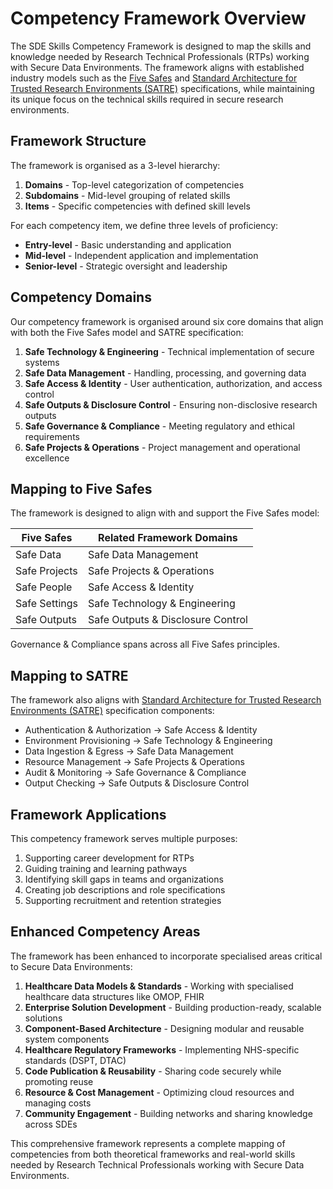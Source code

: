 # Competency Framework Overview

The SDE Skills Competency Framework is designed to map the skills and knowledge needed by Research Technical Professionals (RTPs) working with Secure Data Environments. The framework aligns with established industry models such as the [Five Safes](https://ukdataservice.ac.uk/help/secure-lab/what-is-the-five-safes-framework/) and [Standard Architecture for Trusted Research Environments (SATRE)](https://satre-specification.readthedocs.io/) specifications, while maintaining its unique focus on the technical skills required in secure research environments.

## Framework Structure

The framework is organised as a 3-level hierarchy:

1. **Domains** - Top-level categorization of competencies
2. **Subdomains** - Mid-level grouping of related skills
3. **Items** - Specific competencies with defined skill levels

For each competency item, we define three levels of proficiency:
- **Entry-level** - Basic understanding and application
- **Mid-level** - Independent application and implementation
- **Senior-level** - Strategic oversight and leadership

## Competency Domains

Our competency framework is organised around six core domains that align with both the Five Safes model and SATRE specification:

1. **Safe Technology & Engineering** - Technical implementation of secure systems
2. **Safe Data Management** - Handling, processing, and governing data
3. **Safe Access & Identity** - User authentication, authorization, and access control
4. **Safe Outputs & Disclosure Control** - Ensuring non-disclosive research outputs
5. **Safe Governance & Compliance** - Meeting regulatory and ethical requirements
6. **Safe Projects & Operations** - Project management and operational excellence

## Mapping to Five Safes

The framework is designed to align with and support the Five Safes model:

| Five Safes | Related Framework Domains |
|------------|---------------------------|
| Safe Data | Safe Data Management |
| Safe Projects | Safe Projects & Operations |
| Safe People | Safe Access & Identity |
| Safe Settings | Safe Technology & Engineering |
| Safe Outputs | Safe Outputs & Disclosure Control |

Governance & Compliance spans across all Five Safes principles.

## Mapping to SATRE

The framework also aligns with [Standard Architecture for Trusted Research Environments (SATRE)](https://satre-specification.readthedocs.io/) specification components:

- Authentication & Authorization → Safe Access & Identity
- Environment Provisioning → Safe Technology & Engineering
- Data Ingestion & Egress → Safe Data Management
- Resource Management → Safe Projects & Operations
- Audit & Monitoring → Safe Governance & Compliance
- Output Checking → Safe Outputs & Disclosure Control

## Framework Applications

This competency framework serves multiple purposes:

1. Supporting career development for RTPs
2. Guiding training and learning pathways
3. Identifying skill gaps in teams and organizations
4. Creating job descriptions and role specifications
5. Supporting recruitment and retention strategies

## Enhanced Competency Areas

The framework has been enhanced to incorporate specialised areas critical to Secure Data Environments:

1. **Healthcare Data Models & Standards** - Working with specialised healthcare data structures like OMOP, FHIR
2. **Enterprise Solution Development** - Building production-ready, scalable solutions
3. **Component-Based Architecture** - Designing modular and reusable system components
4. **Healthcare Regulatory Frameworks** - Implementing NHS-specific standards (DSPT, DTAC)
5. **Code Publication & Reusability** - Sharing code securely while promoting reuse
6. **Resource & Cost Management** - Optimizing cloud resources and managing costs
7. **Community Engagement** - Building networks and sharing knowledge across SDEs

This comprehensive framework represents a complete mapping of competencies from both theoretical frameworks and real-world skills needed by Research Technical Professionals working with Secure Data Environments.
